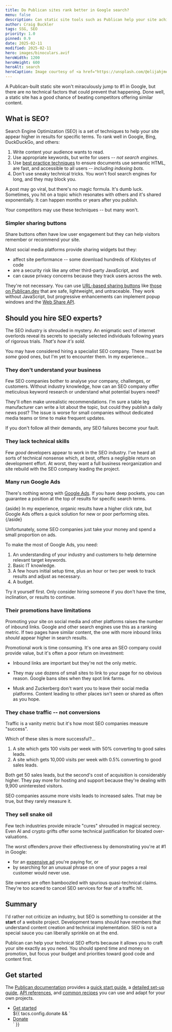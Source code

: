 ```yaml
---
title: Do Publican sites rank better in Google search?
menu: false
description: Can static site tools such as Publican help your site achieve better rankings in search engine results?
author: Craig Buckler
tags: SSG, SEO
priority: 1.0
pinned: 0.9
date: 2025-02-11
modified: 2025-02-11
hero: images/binoculars.avif
heroWidth: 1200
heroHeight: 600
heroAlt: search
heroCaption: Image courtesy of <a href="https://unsplash.com/@elijahjmears">Elijah Mears</a>
---
```


A Publican-built static site won't miraculously jump to #1 in Google, but there are no technical factors that could prevent that happening. Done well, a static site has a good chance of beating competitors offering similar content.


## What is SEO?

Search Engine Optimization (SEO) is a set of techniques to help your site appear higher in results for specific terms. To rank well in Google, Bing, DuckDuckGo, and others:

1. Write content your audience wants to read.
1. Use appropriate keywords, but write for users -- *not search engines*.
1. Use [best practice techniques](--ROOT--news/site-performance/) to ensure documents use semantic HTML, are fast, and accessible to all users -- *including indexing bots*.
1. Don't use sneaky technical tricks. You won't fool search engines for long, and they may block you.

A post may go viral, but there's no magic formula. It's dumb luck. Sometimes, you hit on a topic which resonates with others and it's shared exponentially. It can happen months or years after you publish.

Your competitors may use these techniques -- but many won't.


### Simpler sharing buttons

Share buttons often have low user engagement but they can help visitors remember or recommend your site.

Most social media platforms provide sharing widgets but they:

* affect site performance -- some download hundreds of Kilobytes of code
* are a security risk like any other third-party JavaScript, and
* can cause privacy concerns because they track users across the web.

They're not necessary. You can use [URL-based sharing buttons](https://blog.logrocket.com/how-to-improve-social-engagement-with-the-web-share-api/) like [those on Publican.dev](#share) that are safe, lightweight, and untraceable. They work without JavaScript, but progressive enhancements can implement popup windows and the [Web Share API](https://developer.mozilla.org/docs/Web/API/Web_Share_API).


## Should you hire SEO experts?

The SEO industry is shrouded in mystery. An enigmatic sect of internet overlords reveal its secrets to specially selected individuals following years of rigorous trials. *That's how it's sold.*

You may have considered hiring a specialist SEO company. There must be *some* good ones, but I'm yet to encounter them. In my experience...


### They don't understand your business

Few SEO companies bother to analyse your company, challenges, or customers. Without industry knowledge, how can an SEO company offer meticulous keyword research or understand what potential buyers need?

They'll often make unrealistic recommendations. I'm sure a table leg manufacturer can write a lot about the topic, but could they publish a daily news post? The issue is worse for small companies without dedicated media teams or time to make frequent updates.

If you don't follow all their demands, any SEO failures become your fault.


### They lack technical skills

Few *good* developers appear to work in the SEO industry. I've heard all sorts of technical nonsense which, at best, offers a negligible return on development effort. At worst, they want a full business reorganization and site rebuild with the SEO company leading the project.


### Many run Google Ads

There's nothing wrong with [Google Ads](https://ads.google.com/). If you have deep pockets, you can guarantee a position at the top of results for specific search terms.

{aside}
In my experience, organic results have a higher click rate, but Google Ads offers a quick solution for new or poor performing sites.
{/aside}

Unfortunately, some SEO companies just take your money and spend a small proportion on ads.

To make the most of Google Ads, you need:

1. An understanding of your industry and customers to help determine relevant target keywords.
1. Basic IT knowledge.
1. A few hours initial setup time, plus an hour or two per week to track results and adjust as necessary.
1. A budget.

Try it yourself first. Only consider hiring someone if you don't have the time, inclination, or results to continue.


### Their promotions have limitations

Promoting your site on social media and other platforms raises the number of inbound links. Google and other search engines use this as a ranking metric. If two pages have similar content, the one with more inbound links *should* appear higher in search results.

Promotional work is time consuming. It's one area an SEO company could provide value, but it's often a poor return on investment:

* Inbound links are important but they're not the only metric.

* They may use dozens of small sites to link to your page for no obvious reason. Google bans sites when they spot link farms.

* Musk and Zuckerberg don't want you to leave their social media platforms. Content leading to other places isn't seen or shared as often as you hope.


### They chase traffic -- not conversions

Traffic is a vanity metric but it's how most SEO companies measure "success".

Which of these sites is more successful?...

1. A site which gets 100 visits per week with 50% converting to good sales leads.
1. A site which gets 10,000 visits per week with 0.5% converting to good sales leads.

Both get 50 sales leads, but the second's cost of acquisition is considerably higher. They pay more for hosting and support because they're dealing with 9,900 uninterested visitors.

SEO companies assume more visits leads to increased sales. That may be true, but they rarely measure it.


### They sell snake oil

Few tech industries provide miracle "cures" shrouded in magical secrecy. Even AI and crypto grifts offer some technical justification for bloated over-valuations.

The worst offenders *prove* their effectiveness by demonstrating you're at #1 in Google:

* for an [expensive ad](#many-run-google-ads) you're paying for, or
* by searching for an unusual phrase on one of your pages a real customer would never use.

Site owners are often bamboozled with spurious quasi-technical claims. They're too scared to cancel SEO services for fear of a traffic hit.


## Summary

I'd rather not criticize an industry, but SEO is something to consider at the **start** of a website project. Development teams should have members that understand content creation and technical implementation. SEO is not a special sauce you can liberally sprinkle on at the end.

Publican can help your technical SEO efforts because it allows you to craft your site exactly as you need. You should spend time and money on promotion, but focus your budget and priorities toward good code and content first.


## Get started

The [Publican documentation](--ROOT--docs/) provides a [quick start guide](--ROOT--docs/quickstart/concepts/), a [detailed set-up guide](--ROOT--docs/setup/content/), [API references](--ROOT--docs/reference/publican-options/), and [common recipes](--ROOT--docs/recipe/) you can use and adapt for your own projects.

<ul class="flexcenter">
  <li><a href="--ROOT--docs/quickstart/concepts/" class="button">Get started</a></li>
  ${{ tacs.config.donate && `<li><a href="${ tacs.config.donate }" class="button">Donate</a></li>` }}
</ul>
